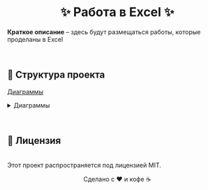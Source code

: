 <h1 align="center">✨ Работа в Excel ✨</h1>

<p><strong>Краткое описание</strong> – здесь будут размещаться работы, которые проделаны в Excel</p><br>


<h2>📂 Структура проекта</h2>

<p><a href="https://github.com/vladimir-vova/Excel/tree/main/Диаграммы">Диаграммы</a></p>
<details>
  <summary>Диаграммы</summary>
  <ul>
    <li>Гистограммы</li>
    <li>График</li>
    <li>Комбинированный график</li>
    <li>Круговая диаграмма</li>
    <li>Пузырьковый</li>
    <li>Спарклайны</li>
  </ul>
</details>



<br><h2>📜 Лицензия</h2><br>
Этот проект распространяется под лицензией MIT.<br>

<div align="center"> <p>Сделано с ❤️ и кофе ☕</p> </div>